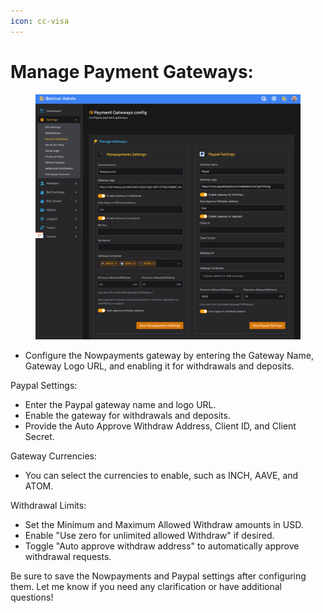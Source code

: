 ```yaml
---
icon: cc-visa
---
```


# Manage Payment Gateways:

<figure><img src="../../.gitbook/assets/payment-gateway.jpg" alt=""><figcaption></figcaption></figure>

* Configure the Nowpayments gateway by entering the Gateway Name, Gateway Logo URL, and enabling it for withdrawals and deposits.

Paypal Settings:

* Enter the Paypal gateway name and logo URL.
* Enable the gateway for withdrawals and deposits.
* Provide the Auto Approve Withdraw Address, Client ID, and Client Secret.

Gateway Currencies:

* You can select the currencies to enable, such as INCH, AAVE, and ATOM.

Withdrawal Limits:

* Set the Minimum and Maximum Allowed Withdraw amounts in USD.
* Enable "Use zero for unlimited allowed Withdraw" if desired.
* Toggle "Auto approve withdraw address" to automatically approve withdrawal requests.

Be sure to save the Nowpayments and Paypal settings after configuring them. Let me know if you need any clarification or have additional questions!
